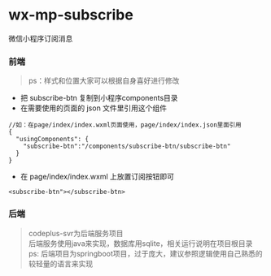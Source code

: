 # wx-mp-subscribe
微信小程序订阅消息


### 前端
>ps：样式和位置大家可以根据自身喜好进行修改

* 把 subscribe-btn 复制到小程序components目录
* 在需要使用的页面的 json 文件里引用这个组件
```
//如：在page/index/index.wxml页面使用，page/index/index.json里面引用
{
  "usingComponents": {
    "subscribe-btn":"/components/subscribe-btn/subscribe-btn"
  }
}
```
* 在 page/index/index.wxml 上放置订阅按钮即可
```
<subscribe-btn"></subscribe-btn>
```

### 后端
> codeplus-svr为后端服务项目  
> 后端服务使用java来实现，数据库用sqlite，相关运行说明在项目根目录  
> ps: 后端项目为springboot项目，过于庞大，建议参照逻辑使用自己熟悉的较轻量的语言来实现  
